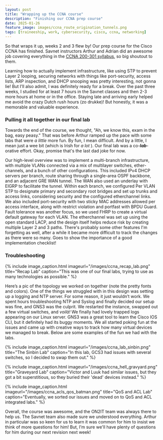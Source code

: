 ```yaml
---
layout: post
title: "Wrapping up the CCNA course"
description: "Finishing our CCNA prep course"
date: 2025-01-26
feature_image: images/ccna_route_origination_tunnels.png
tags: [traineeship, work, cybersecurity, cisco, ccna, networking]
---
```

So that wraps it up, weeks 2 and 3 flew by! Our prep course for the Cisco CCNA has finished. Savnet instructors Arthur and Adrian did an awesome job covering everything in the [CCNA 200-301 syllabus](), so big shoutout to them.

Learning how to actually implement infrastructure, like using STP to prevent Layer 2 looping, securing networks with things like port-security, access lists, ARP inspection, and DHCP snooping was pretty interesting, not gonna lie! But I’ll also admit, I was definitely ready for a break. Over the past three weeks, I studied for at least 7 hours in the Savnet classes and then 2-3 more hours at home or in the office. Staying late and arriving early helped me avoid the crazy Dutch rush hours (zo drukke)! But honestly, it was a memorable and valuable experience.

### Pulling it all together in our final lab

Towards the end of the course, we thought, "Ah, we know this, exam in the bag, easy peasy." That was before Arthur ramped up the pace with some labs that were *a little* more fun. By fun, I mean difficult. And by a little, I mean just a wee bit (which is Irish for *a lot* ). Our final lab was a co-***lab***-orative effort. Okay, promise that's the last dad joke for now.

Our high-level overview was to implement a multi-branch infrastructure, with multiple VLANs connected via a mix of multilayer switches, ether-channels, and a bunch of other configurations. This included IPv4 DHCP servers per branch, route sharing through a single-area OSPF backbone, and an adjacent GRE WAN tunnel. The WAN also used an underlay with EIGRP to facilitate the tunnel. Within each branch, we configured Per VLAN STP to designate primary and secondary root bridges and set up trunks and access links, considering security and the configured etherchannel links. We also included port-security with two sticky MAC addresses allowed per access interface, along with restrict violation and portfast with BPDU Guard. Fault tolerance was another focus, so we used FHRP to create a virtual default gateway for each VLAN. The etherchannel was set up using the open standard LACP, and the design itself helps reduce risk by creating multiple Layer 2 and 3 paths. There's probably some other features I'm forgetting as well, after a while it became more difficult to track the changes as there were so many. Goes to show the importance of a good implementation checklist!

### Troubleshooting

{% include image_caption.html imageurl="/images/ccna_recap_lab.png" title="Recap Lab" caption="This was one of our final labs, trying to use as many technologies as possible." %}

Here’s a pic of the topology we worked on together (note the pretty fonts and colors). One of the things we struggled with in this design was setting up a logging and NTP server. For some reason, it just wouldn’t work. We spent hours troubleshooting NTP and Syslog and finally decided our setup was fine, and GNS3 was the culprit. We restarted the instance, swapped out a few virtual switches, and *voilà!* We finally had lovely trapped logs appearing on our Linux server. GNS3 was a great tool to learn the Cisco IOS CLI, but it definitely had its buggy moments. We all started poking fun at the issues and came up with creative ways to track how many virtual devices we managed to break. Below are some examples of the fun we had with the labs.

{% include image_caption.html imageurl="/images/ccna_lab_sinbin.png" title="The Sinbin Lab" caption="In this lab, GCS3 had issues with several switches, so I decided to swap them out." %}

{% include image_caption.html imageurl="/images/ccna_hell_gravyard.png" title="Graveyard Lab" caption="Victor and Luuk had similar issues, but they got a bit superstitious, so they buried their 'dead' devices instead." %}

{% include image_caption.html imageurl="/images/ccna_acls_qos_batman.png" title="QoS and ACL Lab" caption="Eventually, we sorted our issues and moved on to QoS and ACL integrated labs." %}

Overall, the course was awesome, and the ON2IT team was always there to help us. The Savnet team also made sure we understood everything. Arthur in particular was so keen for us to learn it was common for him to insist we think of more questions for him! But, I’m sure we'll have plenty of questions for him during our next revision next week!
